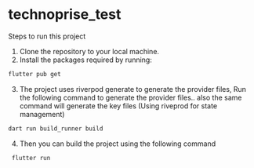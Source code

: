# technoprise_test




Steps to run this project 

1. Clone the repository to your local machine.
2. Install the packages required by running: 
 ```bash
flutter pub get 
```

3. The project uses riverpod generate to generate the provider files,
Run the following command to generate the provider files.. also the same command will generate the key files (Using riveprod for state management)


```bash
dart run build_runner build 
```

4. Then you can build the project using the following command
 
```bash
 flutter run 
```